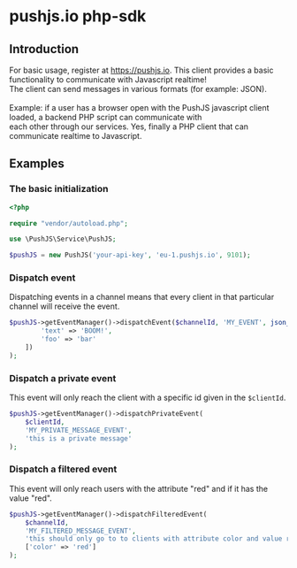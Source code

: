 # pushjs.io php-sdk

## Introduction

For basic usage, register at https://pushjs.io. This client provides a basic functionality to communicate with Javascript realtime!
<br>The client can send messages in various formats (for example: JSON). 
<br><br>
Example: if a user has a browser open with the PushJS javascript client loaded, a backend PHP script can communicate with
<br>each other through our services. Yes, finally a PHP client that can communicate realtime to Javascript.

## Examples
### The basic initialization

```php
<?php

require "vendor/autoload.php";

use \PushJS\Service\PushJS;

$pushJS = new PushJS('your-api-key', 'eu-1.pushjs.io', 9101);

```

### Dispatch event

Dispatching events in a channel means that every client in that particular channel will receive the event.

```php
$pushJS->getEventManager()->dispatchEvent($channelId, 'MY_EVENT', json_encode([
        'text' => 'BOOM!',
        'foo' => 'bar'
    ])
);
```

### Dispatch a private event

This event will only reach the client with a specific id given in the `$clientId`.

```php
$pushJS->getEventManager()->dispatchPrivateEvent(
    $clientId, 
    'MY_PRIVATE_MESSAGE_EVENT', 
    'this is a private message'
);
```

### Dispatch a filtered event

This event will only reach users with the attribute "red" and if it has the value "red".

```php
$pushJS->getEventManager()->dispatchFilteredEvent(
    $channelId, 
    'MY_FILTERED_MESSAGE_EVENT', 
    'this should only go to to clients with attribute color and value red',
    ['color' => 'red']
);
```
